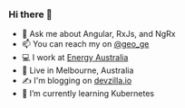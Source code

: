 ### Hi there 👋

- 💬 Ask me about Angular, RxJs, and NgRx
- 📫 You can reach my on [@geo_ge](https://twitter.com/geo_ge) 
- 💻 I work at [Energy Australia](https://energyaustralia.com.au)
- 📌 Live in Melbourne, Australia
- ✍ I'm blogging on [devzilla.io](https://devzilla.io)
- 🌱 I’m currently learning Kubernetes


<!--
**gabrielgeorge/gabrielgeorge** is a ✨ _special_ ✨ repository because its `README.md` (this file) appears on your GitHub profile.

Here are some ideas to get you started:

- 🔭 I’m currently working on ...
- 🌱 I’m currently learning ...
- 👯 I’m looking to collaborate on ...
- 🤔 I’m looking for help with ...
- 💬 Ask me about ...
- 📫 How to reach me: ...
- 😄 Pronouns: ...
- ⚡ Fun fact: ...
-->
